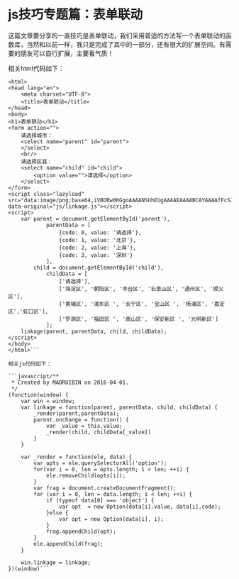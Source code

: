 # js技巧专题篇：表单联动 

这篇文章要分享的一直技巧是表单联动，我们采用普适的方法写一个表单联动的函数库，当然和以前一样，我只是完成了其中的一部分，还有很大的扩展空间。有需要的朋友可以自行扩展，主要看气质！

相关html代码如下：

```javascript<!DOCTYPE html>
<html>
<head lang="en">
    <meta charset="UTF-8">
    <title>表单联动</title>
</head>
<body>
<h1>表单联动</h1>
<form action="">
    请选择城市：
    <select name="parent" id="parent">
    </select>
    <br/>
    请选择区县：
    <select name="child" id="child">
        <option value="">请选择</option>
    </select>
</form>
<script class="lazyload" src="data:image/png;base64,iVBORw0KGgoAAAANSUhEUgAAAAEAAAABCAYAAAAfFcSJAAAAAXNSR0IArs4c6QAAAARnQU1BAACxjwv8YQUAAAAJcEhZcwAADsQAAA7EAZUrDhsAAAANSURBVBhXYzh8+PB/AAffA0nNPuCLAAAAAElFTkSuQmCC" data-original="js/linkage.js"></script>
<script>
    var parent = document.getElementById('parent'),
            parentData = [
                {code: 0, value: '请选择'},
                {code: 1, value: '北京'},
                {code: 2, value: '上海'},
                {code: 3, value: '深圳'}
            ],
        child = document.getElementById('child'),
            childData = [
                ['请选择'],
                ['海淀区', '朝阳区', '丰台区', '石景山区', '通州区', '顺义区'],
                ['黄埔区', '浦东区 ', '长宁区', '宝山区 ', '杨浦区', '嘉定区','虹口区'],
                ['罗湖区', '福田区 ', '南山区', '保安新区 ', '光明新区']
            ];
    linkage(parent, parentData, child, childData);
</script>
</body>
</html>```

相关js代码如下：

```javascript/**
 * Created by MAORUIBIN on 2016-04-01.
 */
(function(window) {
    var win = window;
    var linkage = function(parent, parentData, child, childData) {
        _render(parent,parentData);
        parent.onchange = function() {
            var _value = this.value;
            _render(child, childData[_value])
        }
    }

    var _render = function(ele, data) {
        var opts = ele.querySelectorAll('option');
        for(var i = 0, len = opts.length; i < len; ++i) {
            ele.removeChild(opts[i]);
        }
        var frag = document.createDocumentFragment();
        for (var i = 0, len = data.length; i < len; ++i) {
            if (typeof data[0] === 'object') {
                var opt  = new Option(data[i].value, data[i].code);
            }else {
                var opt = new Option(data[i], i);
            }
            frag.appendChild(opt);
        }
        ele.appendChild(frag);
    }

    win.linkage = linkage;
})(window)```


